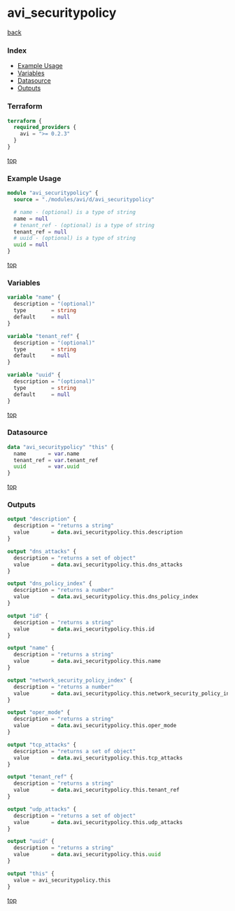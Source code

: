 # avi_securitypolicy

[back](../avi.md)

### Index

- [Example Usage](#example-usage)
- [Variables](#variables)
- [Datasource](#datasource)
- [Outputs](#outputs)

### Terraform

```terraform
terraform {
  required_providers {
    avi = ">= 0.2.3"
  }
}
```

[top](#index)

### Example Usage

```terraform
module "avi_securitypolicy" {
  source = "./modules/avi/d/avi_securitypolicy"

  # name - (optional) is a type of string
  name = null
  # tenant_ref - (optional) is a type of string
  tenant_ref = null
  # uuid - (optional) is a type of string
  uuid = null
}
```

[top](#index)

### Variables

```terraform
variable "name" {
  description = "(optional)"
  type        = string
  default     = null
}

variable "tenant_ref" {
  description = "(optional)"
  type        = string
  default     = null
}

variable "uuid" {
  description = "(optional)"
  type        = string
  default     = null
}
```

[top](#index)

### Datasource

```terraform
data "avi_securitypolicy" "this" {
  name       = var.name
  tenant_ref = var.tenant_ref
  uuid       = var.uuid
}
```

[top](#index)

### Outputs

```terraform
output "description" {
  description = "returns a string"
  value       = data.avi_securitypolicy.this.description
}

output "dns_attacks" {
  description = "returns a set of object"
  value       = data.avi_securitypolicy.this.dns_attacks
}

output "dns_policy_index" {
  description = "returns a number"
  value       = data.avi_securitypolicy.this.dns_policy_index
}

output "id" {
  description = "returns a string"
  value       = data.avi_securitypolicy.this.id
}

output "name" {
  description = "returns a string"
  value       = data.avi_securitypolicy.this.name
}

output "network_security_policy_index" {
  description = "returns a number"
  value       = data.avi_securitypolicy.this.network_security_policy_index
}

output "oper_mode" {
  description = "returns a string"
  value       = data.avi_securitypolicy.this.oper_mode
}

output "tcp_attacks" {
  description = "returns a set of object"
  value       = data.avi_securitypolicy.this.tcp_attacks
}

output "tenant_ref" {
  description = "returns a string"
  value       = data.avi_securitypolicy.this.tenant_ref
}

output "udp_attacks" {
  description = "returns a set of object"
  value       = data.avi_securitypolicy.this.udp_attacks
}

output "uuid" {
  description = "returns a string"
  value       = data.avi_securitypolicy.this.uuid
}

output "this" {
  value = avi_securitypolicy.this
}
```

[top](#index)